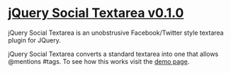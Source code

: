 # [jQuery Social Textarea v0.1.0](http://pengkong.github.io/jquery-social-textarea/)

jQuery Social Textarea is an unobstrusive Facebook/Twitter style textarea plugin for JQuery.

jQuery Social Textarea converts a standard textarea into one that allows @mentions #tags. To see how this works visit the <a href="http://pengkong.github.io/jquery-social-textarea/demo.html">demo page</a>.